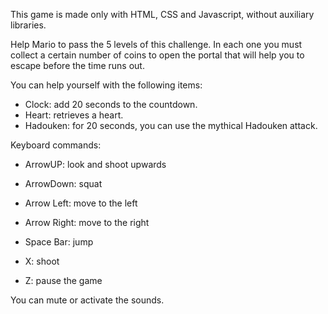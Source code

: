 This game is made only with HTML, CSS and Javascript, without auxiliary libraries.

Help Mario to pass the 5 levels of this challenge. In each one you must collect a certain number of coins to open the portal that will help you to escape before the time runs out.

You can help yourself with the following items: 
- Clock: add 20 seconds to the countdown. 
- Heart: retrieves a heart. 
- Hadouken: for 20 seconds, you can use the mythical Hadouken attack.

Keyboard commands: 

- ArrowUP: look and shoot upwards
- ArrowDown: squat
- Arrow Left: move to the left
- Arrow Right: move to the right

- Space Bar: jump
- X: shoot
- Z: pause the game

You can mute or activate the sounds.
